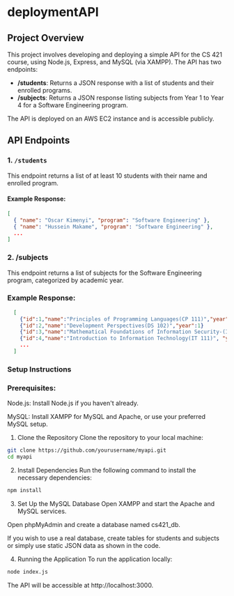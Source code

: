 # deploymentAPI

## Project Overview
This project involves developing and deploying a simple API for the CS 421 course, using Node.js, Express, and MySQL (via XAMPP). The API has two endpoints:

- **/students**: Returns a JSON response with a list of students and their enrolled programs.
- **/subjects**: Returns a JSON response listing subjects from Year 1 to Year 4 for a Software Engineering program.

The API is deployed on an AWS EC2 instance and is accessible publicly.

## API Endpoints

### 1. `/students`
This endpoint returns a list of at least 10 students with their name and enrolled program.
#### Example Response:
```json
[
  { "name": "Oscar Kimenyi", "program": "Software Engineering" },
  { "name": "Hussein Makame", "program": "Software Engineering" },
  ...
]
```

### 2. /subjects
This endpoint returns a list of subjects for the Software Engineering program, categorized by academic year.
### Example Response:
```json
  [
    {"id":1,"name":"Principles of Programming Languages(CP 111)","year":1},
    {"id":2,"name":"Development Perspectives(DS 102)","year":1}
    {"id":3,"name":"Mathematical Foundations of Information Security-(IA 112)","year":1},
    {"id":4,"name":"Introduction to Information Technology(IT 111)", "year":1},
    ...
  ]
```
### Setup Instructions
### Prerequisites:
Node.js: Install Node.js if you haven't already.

MySQL: Install XAMPP for MySQL and Apache, or use your preferred MySQL setup.

1. Clone the Repository
Clone the repository to your local machine:
```bash
git clone https://github.com/yourusername/myapi.git
cd myapi
```
2. Install Dependencies
Run the following command to install the necessary dependencies:
```bash
npm install
```
3. Set Up the MySQL Database
Open XAMPP and start the Apache and MySQL services.

Open phpMyAdmin and create a database named cs421_db.

If you wish to use a real database, create tables for students and subjects or simply use static JSON data as shown in the code.

4. Running the Application
To run the application locally:
```bash
node index.js
```
The API will be accessible at http://localhost:3000.
